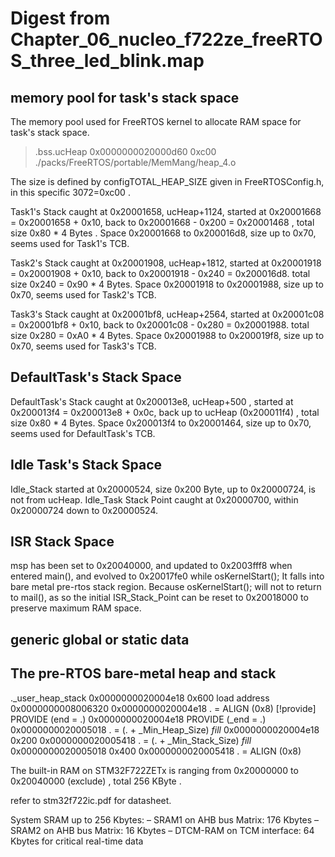 # Digest from Chapter_06_nucleo_f722ze_freeRTOS_three_led_blink.map



## memory pool for task's stack space

The memory pool used for FreeRTOS kernel to allocate RAM space for task's stack space. 

> .bss.ucHeap    0x0000000020000d60      0xc00 ./packs/FreeRTOS/portable/MemMang/heap_4.o

The size is defined by configTOTAL_HEAP_SIZE given in FreeRTOSConfig.h,  in this specific 3072=0xc00 .

Task1's Stack caught at 0x20001658, ucHeap+1124, started at  0x20001668 = 0x20001658 + 0x10, back to  0x20001668 - 0x200 = 0x20001468 , total size 0x80 * 4 Bytes .  Space 0x20001668 to 0x200016d8, size up to  0x70, seems used for Task1's TCB. 

Task2's Stack caught at 0x20001908, ucHeap+1812, started at  0x20001918 = 0x20001908 + 0x10, back to 0x20001918 - 0x240 = 0x200016d8.  total size 0x240 = 0x90 * 4 Bytes. Space 0x20001918 to 0x20001988, size up to  0x70, seems used for Task2's TCB. 

Task3's Stack caught at 0x20001bf8, ucHeap+2564, started at 0x20001c08 = 0x20001bf8 + 0x10, back to  0x20001c08 - 0x280 = 0x20001988. total size 0x280 = 0xA0 * 4 Bytes. Space 0x20001988 to 0x200019f8, size up to  0x70, seems used for Task3's TCB. 


## DefaultTask's Stack Space
DefaultTask's Stack caught at 0x200013e8, ucHeap+500 , started at  0x200013f4 = 0x200013e8 + 0x0c, back up to ucHeap (0x200011f4) , total size 0x80 * 4 Bytes. Space 0x200013f4 to 0x20001464, size up to  0x70, seems used for DefaultTask's TCB. 

## Idle Task's Stack Space

Idle_Stack started at 0x20000524, size 0x200 Byte, up to 0x20000724, is not from ucHeap. 
Idle_Task Stack Point caught at 0x20000700, within 0x20000724 down to 0x20000524. 

## ISR Stack Space
msp has been set to 0x20040000, and updated to 0x2003fff8 when entered main(), and evolved to 0x20017fe0 while osKernelStart();
It falls into bare metal pre-rtos stack region. 
Because osKernelStart(); will not to return to mail(), as so the initial ISR_Stack_Point can be reset to 0x20018000 to preserve maximum RAM space.

## generic global or static data 




## The pre-RTOS bare-metal heap and stack

>
._user_heap_stack
                0x0000000020004e18      0x600 load address 0x0000000008006320
                0x0000000020004e18                . = ALIGN (0x8)
                [!provide]                        PROVIDE (end = .)
                0x0000000020004e18                PROVIDE (_end = .)
                0x0000000020005018                . = (. + _Min_Heap_Size)
 *fill*         0x0000000020004e18      0x200 
                0x0000000020005418                . = (. + _Min_Stack_Size)
 *fill*         0x0000000020005018      0x400 
                0x0000000020005418                . = ALIGN (0x8)



The built-in RAM on STM32F722ZETx is ranging from 0x20000000 to 0x20040000 (exclude) , total 256 KByte .

refer to stm32f722ic.pdf for datasheet.
>
System SRAM up to 256 Kbytes:
– SRAM1 on AHB bus Matrix: 176 Kbytes
– SRAM2 on AHB bus Matrix: 16 Kbytes
– DTCM-RAM on TCM interface: 64 Kbytes for critical real-time data
